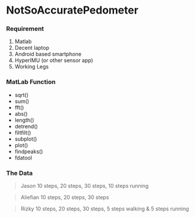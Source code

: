 # NotSoAccuratePedometer

### Requirement
1. Matlab
2. Decent laptop
3. Android based smartphone
4. HyperIMU (or other sensor app)
5. Working Legs

### MatLab Function
- sqrt()
- sum()
- fft()
- abs()
- length()
- detrend()
- filtfilt()
- subplot()
- plot()
- findpeaks()
- fdatool

### The Data
>Jason
>10 steps, 20 steps, 30 steps, 10 steps running

>Aliefian
>10 steps, 20 steps, 30 steps

>Rizky
>10 steps, 20 steps, 30 steps, 5 steps walking & 5 steps running

